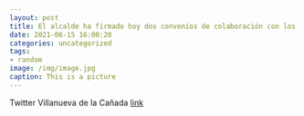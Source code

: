 ```yaml
---
layout: post
title: El alcalde ha firmado hoy dos convenios de colaboración con los representantes de la @F_E_P_M y del Grupeta el Búnker para el fo...
date: 2021-06-15 16:00:20
categories: uncategorized
tags:
- random
image: /img/image.jpg
caption: This is a picture
---
```

Twitter Villanueva de la Cañada [link](https://twitter.com/AytoVDLCanada/status/1404735375873122307)
